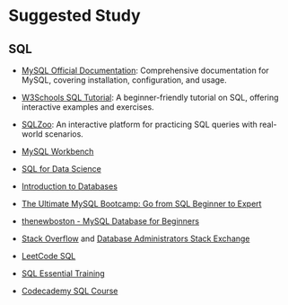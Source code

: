 # Suggested Study

## SQL

- [MySQL Official Documentation](https://dev.mysql.com/doc/): Comprehensive documentation for MySQL, covering installation, configuration, and usage.

- [W3Schools SQL Tutorial](https://www.w3schools.com/sql/): A beginner-friendly tutorial on SQL, offering interactive examples and exercises.

- [SQLZoo](https://sqlzoo.net/): An interactive platform for practicing SQL queries with real-world scenarios.

- [MySQL Workbench](https://www.mysql.com/products/workbench/)

- [SQL for Data Science](https://www.coursera.org/specializations/ibm-data-science)

- [Introduction to Databases](https://www.edx.org/professional-certificate/w3cx-introduction-to-databases)

- [The Ultimate MySQL Bootcamp: Go from SQL Beginner to Expert](https://www.udemy.com/course/the-ultimate-mysql-bootcamp-go-from-sql-beginner-to-expert/)

- [thenewboston - MySQL Database for Beginners](https://www.youtube.com/playlist?list=PL6gx4Cwl9DGB5amWqV8XA_3B5xZCvYtAr)

- [Stack Overflow](https://stackoverflow.com/questions/tagged/sql) and [Database Administrators Stack Exchange](https://dba.stackexchange.com/)

- [LeetCode SQL](https://leetcode.com/problemset/database/)

- [SQL Essential Training](https://www.linkedin.com/learning/sql-essential-training)
- [Codecademy SQL Course](https://www.codecademy.com/learn/learn-sql)
